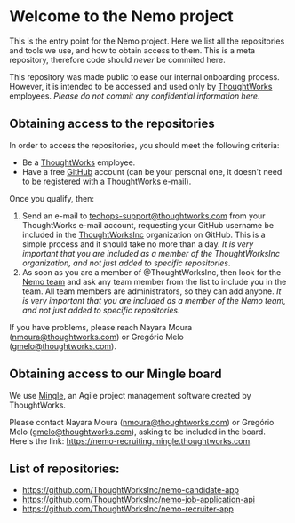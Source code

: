 # Welcome to the Nemo project

This is the entry point for the Nemo project. Here we list all the repositories and tools we use, and how to obtain access to them. This is a meta repository, therefore code should *never* be commited here.

This repository was made public to ease our internal onboarding process. However, it is intended to be accessed and used only by [ThoughtWorks](http://thoughtworks.com) employees. _Please do not commit any confidential information here_.

## Obtaining access to the repositories

In order to access the repositories, you should meet the following criteria:

- Be a [ThoughtWorks](http://thoughtworks.com) employee.
- Have a free [GitHub](https://github.com/join) account (can be your personal one, it doesn't need to be registered with a ThoughtWorks e-mail).

Once you qualify, then:

1. Send an e-mail to techops-support@thoughtworks.com from your ThoughtWorks e-mail account, requesting your GitHub username be included in the [ThoughtWorksInc](https://github.com/ThoughtWorksInc) organization on GitHub. This is a simple process and it should take no more than a day. _It is very important that you are included as a member of the ThoughtWorksInc organization, and not just added to specific repositories_.
2. As soon as you are a member of @ThoughtWorksInc, then look for the [Nemo team](https://github.com/orgs/ThoughtWorksInc/teams/nemo) and ask any team member from the list to include you in the team. All team members are administrators, so they can add anyone. _It is very important that you are included as a member of the Nemo team, and not just added to specific repositories_.

If you have problems, please reach Nayara Moura (nmoura@thoughtworks.com) or Gregório Melo (gmelo@thoughtworks.com).

## Obtaining access to our Mingle board

We use [Mingle](https://www.thoughtworks.com/mingle/), an Agile project management software created by ThoughtWorks.

Please contact Nayara Moura (nmoura@thoughtworks.com) or Gregório Melo (gmelo@thoughtworks.com), asking to be included in the board. Here's the link: https://nemo-recruiting.mingle.thoughtworks.com.

## List of repositories:

- https://github.com/ThoughtWorksInc/nemo-candidate-app
- https://github.com/ThoughtWorksInc/nemo-job-application-api
- https://github.com/ThoughtWorksInc/nemo-recruiter-app

